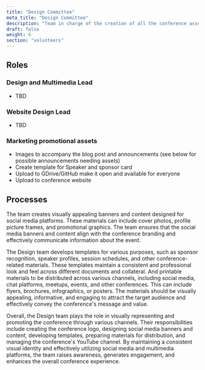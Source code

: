 ```yaml
---
title: "Design Committee"
meta_title: "Design Committee"
description: "Team in charge of the creation of all the conference assets"
draft: false
weight: 6
section: "volunteers"
---
```


## Roles

### Design and Multimedia Lead

* TBD
### Website Design Lead

* TBD

### Marketing promotional assets

* Images to accompany the blog post and announcements (see below for possible
  announcements needing assets)
* Create template for Speaker and sponsor card
* Upload to GDrive/GitHub make it open and available for everyone
* Upload to conference website


## Processes

The team creates visually appealing banners and content designed for social
media platforms. These materials can include cover photos, profile picture
frames, and promotional graphics. The team ensures that the social media
banners and content align with the conference branding and effectively
communicate information about the event.

The Design team develops templates for various purposes, such as
sponsor recognition, speaker profiles, session schedules, and other
conference-related materials. These templates maintain a consistent and
professional look and feel across different documents and collateral. And
printable materials to be distributed across various channels, including social
media, chat platforms, meetups, events, and other conferences. This can include
flyers, brochures, infographics, or posters. The materials should be visually
appealing, informative, and engaging to attract the target audience and
effectively convey the conference's message and value.

Overall, the Design team plays the role in visually representing
and promoting the conference through various channels. Their responsibilities
include creating the conference logo, designing social media banners and
content, developing templates, preparing materials for distribution, and
managing the conference's YouTube channel. By maintaining a consistent visual
identity and effectively utilizing social media and multimedia platforms, the
team raises awareness, generates engagement, and enhances the overall
conference experience.
